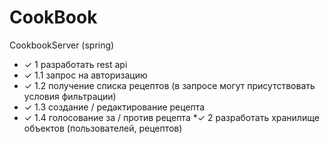 # CookBook
CookbookServer (spring)
* ✓ 1 разработать rest api
 * ✓ 1.1 запрос на авторизацию
 * ✓ 1.2 получение списка рецептов (в запросе могут присутствовать условия фильтрации)
 * ✓ 1.3 создание / редактирование рецепта
 * ✓ 1.4 голосование за / против рецепта
*✓ 2 разработать хранилище объектов (пользователей, рецептов)
